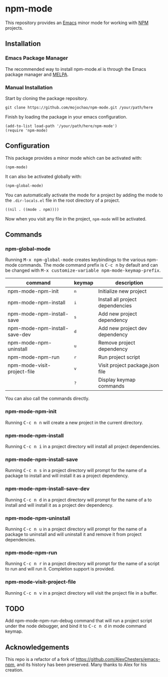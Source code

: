 # npm-mode

This repository provides an [Emacs](https://www.gnu.org/software/emacs/) minor 
mode for working with [NPM](https://www.npmjs.com/) projects.

## Installation

### Emacs Package Manager

The recommended way to install npm-mode.el is through the Emacs package manager 
and [MELPA](https://github.com/milkypostman/melpa).

### Manual Installation

Start by cloning the package repository.

`git clone https://github.com/mojochao/npm-mode.git /your/path/here`

Finish by loading the package in your emacs configuration.

```
(add-to-list load-path '/your/path/here/npm-mode')
(require 'npm-mode)
```

## Configuration

This package provides a minor mode which can be activated with:

`(npm-mode)`

It can also be activated globally with:

`(npm-global-mode)`

You can automatically activate the mode for a project by adding the mode to 
the `.dir-locals.el` file in the root directory of a project.

```
((nil . ((mode . npm))))
```

Now when you visit any file in the project, `npm-mode` will be activated.

## Commands

### npm-global-mode ###

Running <kbd>M-x npm-global-mode</kbd> creates keybindings to the
various npm-mode commands. The mode command prefix is <kbd>C-c n</kbd> by default and 
can be changed with <kbd>M-x customize-variable npm-mode-keymap-prefix</kbd>.

| command                       | keymap       | description                      |
|-------------------------------|--------------|----------------------------------|
| npm-mode-npm-init             | <kbd>n</kbd> | Initialize new project           |
| npm-mode-npm-install          | <kbd>i</kbd> | Install all project dependencies |
| npm-mode-npm-install-save     | <kbd>s</kbd> | Add new project dependency       |
| npm-mode-npm-install-save-dev | <kbd>d</kbd> | Add new project dev dependency   |
| npm-mode-npm-uninstall        | <kbd>u</kbd> | Remove project dependency        |
| npm-mode-npm-run              | <kbd>r</kbd> | Run project script               |
| npm-mode-visit-project-file   | <kbd>v</kbd> | Visit project package.json file  |
|                               | <kbd>?</kbd> | Display keymap commands          |

You can also call the commands directly.

### npm-mode-npm-init

Running <kbd>C-c n n</kbd> will create a new project in the current directory.

### npm-mode-npm-install

Running <kbd>C-c n i</kbd> in a project directory will install all project
dependencies.

### npm-mode-npm-install-save

Running <kbd>C-c n s</kbd> in a project directory will prompt for the name of a
package to install and will install it as a project dependency.

### npm-mode-npm-install-save-dev

Running <kbd>C-c n d</kbd> in a project directory will prompt for the name of a
to install and will install it as a project dev dependency.

### npm-mode-npm-uninstall

Running <kbd>C-c n u</kbd> in a project directory will prompt for the name of a
package to uninstall and will uninstall it and remove it from project dependencies.

### npm-mode-npm-run

Running <kbd>C-c n r</kbd> in a project directory will prompt for the name of a
script to run and will run it. Completion support is provided.

### npm-mode-visit-project-file

Running <kbd>C-c n v</kbd> in a project directory will visit the project file
in a buffer.

## TODO

Add npm-mode-npm-run-debug command that will run a project script under the node 
debugger, and bind it to <kbd>C-c n d</kbd> in mode command keymap.

## Acknowledgements

This repo is a refactor of a fork of https://github.com/AlexChesters/emacs-npm, 
and its history has been preserved.  Many thanks to Alex for his creation.
